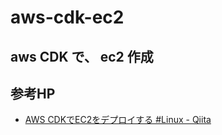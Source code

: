 # aws-cdk-ec2

## aws CDK で、 ec2 作成

## 参考HP

- [AWS CDKでEC2をデプロイする #Linux - Qiita](https://qiita.com/Brutus/items/bba6a49a1a05c3277673)

